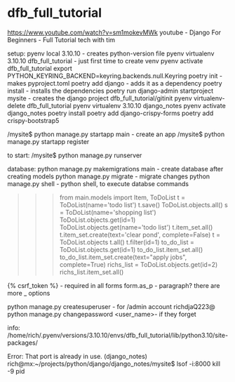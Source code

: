 # dfb_full_tutorial
https://www.youtube.com/watch?v=sm1mokevMWk
youtube - Django For Beginners - Full Tutorial tech with tim

setup:
pyenv local 3.10.10 - creates python-version file
pyenv virtualenv 3.10.10 dfb_full_tutorial - just first time to create venv
pyenv activate dfb_full_tutorial
export PYTHON_KEYRING_BACKEND=keyring.backends.null.Keyring
poetry init - makes pyproject.toml
poetry add django - adds it as a dependency
poetry install - installs the dependencies
poetry run django-admin startproject mysite - creates the django project
dfb_full_tutorial/gitinit
pyenv virtualenv-delete dfb_full_tutorial
pyenv virtualenv 3.10.10 django_notes
pyenv activate django_notes
poetry install
poetry add django-crispy-forms
poetry add crispy-bootstrap5


/mysite$ python manage.py startapp main - create an app
/mysite$ python manage.py startapp register

to start:
/mysite$ python manage.py runserver

database:
python manage.py makemigrations main - create database after creating models
python manage.py migrate - migrate changes
python manage.py shell - python shell, to execute databse commands
>>> from main.models import Item, ToDoList
>>> t = ToDoList(name='todo list')
>>> t.save()
>>> ToDoList.objects.all()
>>> s = ToDoList(name='shopping list')
>>> ToDoList.objects.get(id=1)
>>> ToDoList.objects.get(name='todo list')
>>> t.item_set.all()
>>> t.item_set.create(text='clear pond', complete=False)
>>> t = ToDoList.objects
>>> t.all()
>>> t.filter(id=1)
>>> to_do_list = ToDoList.objects.get(id=1)
>>> to_do_list.item_set.all()
>>> to_do_list.item_set.create(text="apply jobs", complete=True)
>>> richs_list = ToDoList.objects.get(id=2)
>>> richs_list.item_set.all()


{% csrf_token %} - required in all forms
form.as_p - paragraph? there are more _ options

python manage.py createsuperuser - for /admin account richdjaQ223@
python manage.py changepassword <user_name>- if they forget

info:
/home/rich/.pyenv/versions/3.10.10/envs/dfb_full_tutorial/lib/python3.10/site-packages/

Error: That port is already in use.
(django_notes) rich@mx:~/projects/python/django/django_notes/mysite$ lsof -i:8000
kill -9 pid
